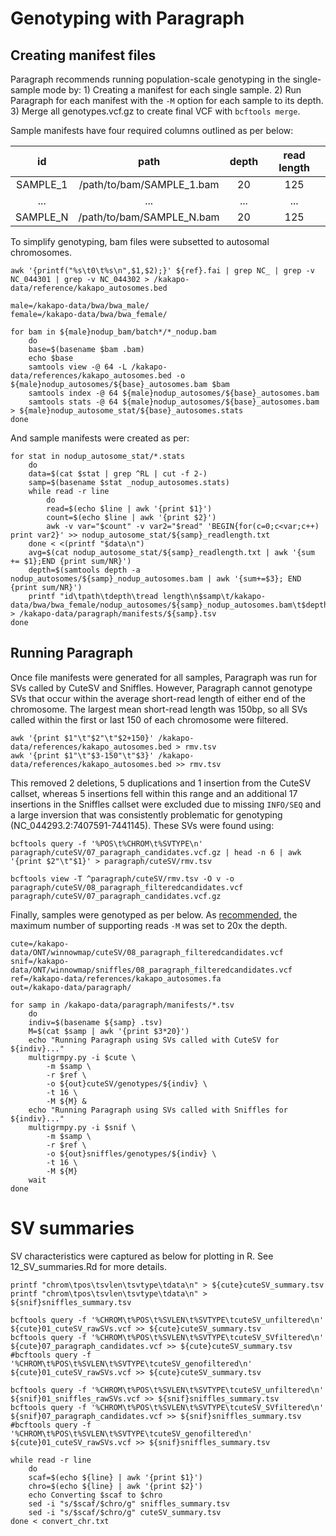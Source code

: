 # Genotyping with Paragraph
## Creating manifest files
Paragraph recommends running population-scale genotyping in the single-sample mode by:
    1) Creating a manifest for each single sample.
    2) Run Paragraph for each manifest with the `-M` option for each sample to its depth.
    3) Merge all genotypes.vcf.gz to create final VCF with `bcftools merge`.

Sample manifests have four required columns outlined as per below:

|      id      |                path             |  depth   |  read length  |
|:------------:|:-------------------------------:|:--------:|:-------------:|
|   SAMPLE_1   |    /path/to/bam/SAMPLE_1.bam    |    20    |      125      |
|     ...      |               ...               |    ...   |      ...      |
|   SAMPLE_N   |    /path/to/bam/SAMPLE_N.bam    |    20    |      125      |

To simplify genotyping, bam files were subsetted to autosomal chromosomes.
```
awk '{printf("%s\t0\t%s\n",$1,$2);}' ${ref}.fai | grep NC_ | grep -v NC_044301 | grep -v NC_044302 > /kakapo-data/reference/kakapo_autosomes.bed

male=/kakapo-data/bwa/bwa_male/
female=/kakapo-data/bwa/bwa_female/

for bam in ${male}nodup_bam/batch*/*_nodup.bam
    do
    base=$(basename $bam .bam)
    echo $base 
    samtools view -@ 64 -L /kakapo-data/references/kakapo_autosomes.bed -o ${male}nodup_autosomes/${base}_autosomes.bam $bam
    samtools index -@ 64 ${male}nodup_autosomes/${base}_autosomes.bam
    samtools stats -@ 64 ${male}nodup_autosomes/${base}_autosomes.bam > ${male}nodup_autosome_stat/${base}_autosomes.stats
done
```
And sample manifests were created as per:
```
for stat in nodup_autosome_stat/*.stats
    do
    data=$(cat $stat | grep ^RL | cut -f 2-)
    samp=$(basename $stat _nodup_autosomes.stats)
    while read -r line
        do
        read=$(echo $line | awk '{print $1}')
        count=$(echo $line | awk '{print $2}')
        awk -v var="$count" -v var2="$read" 'BEGIN{for(c=0;c<var;c++) print var2}' >> nodup_autosome_stat/${samp}_readlength.txt
    done < <(printf "$data\n")
    avg=$(cat nodup_autosome_stat/${samp}_readlength.txt | awk '{sum += $1};END {print sum/NR}')
    depth=$(samtools depth -a nodup_autosomes/${samp}_nodup_autosomes.bam | awk '{sum+=$3}; END {print sum/NR}')
    printf "id\tpath\tdepth\tread length\n$samp\t/kakapo-data/bwa/bwa_female/nodup_autosomes/${samp}_nodup_autosomes.bam\t$depth\t$avg\n" > /kakapo-data/paragraph/manifests/${samp}.tsv
done
```
## Running Paragraph
Once file manifests were generated for all samples, Paragraph was run for SVs called by CuteSV and Sniffles. However, Paragraph cannot genotype SVs that occur within the average short-read length of either end of the chromosome. The largest mean short-read length was 150bp, so all SVs called within the first or last 150 of each chromosome were filtered.
```
awk '{print $1"\t"$2"\t"$2+150}' /kakapo-data/references/kakapo_autosomes.bed > rmv.tsv
awk '{print $1"\t"$3-150"\t"$3}' /kakapo-data/references/kakapo_autosomes.bed >> rmv.tsv

```
This removed 2 deletions, 5 duplications and 1 insertion from the CuteSV callset, whereas 5 insertions fell within this range and an additional 17 insertions in the Sniffles callset were excluded due to missing `INFO/SEQ` and a large inversion that was consistently problematic for genotyping (NC_044293.2:7407591-7441145). These SVs were found using:
```
bcftools query -f '%POS\t%CHROM\t%SVTYPE\n' paragraph/cuteSV/07_paragraph_candidates.vcf.gz | head -n 6 | awk '{print $2"\t"$1}' > paragraph/cuteSV/rmv.tsv

bcftools view -T ^paragraph/cuteSV/rmv.tsv -O v -o paragraph/cuteSV/08_paragraph_filteredcandidates.vcf paragraph/cuteSV/07_paragraph_candidates.vcf.gz
```
Finally, samples were genotyped as per below. As [recommended](https://github.com/Illumina/paragraph#TestExample), the maximum number of supporting reads `-M` was set to 20x the depth.
```
cute=/kakapo-data/ONT/winnowmap/cuteSV/08_paragraph_filteredcandidates.vcf
snif=/kakapo-data/ONT/winnowmap/sniffles/08_paragraph_filteredcandidates.vcf
ref=/kakapo-data/references/kakapo_autosomes.fa
out=/kakapo-data/paragraph/

for samp in /kakapo-data/paragraph/manifests/*.tsv
    do
    indiv=$(basename ${samp} .tsv)
    M=$(cat $samp | awk '{print $3*20}')
    echo "Running Paragraph using SVs called with CuteSV for ${indiv}..."
    multigrmpy.py -i $cute \
        -m $samp \
        -r $ref \
        -o ${out}cuteSV/genotypes/${indiv} \
        -t 16 \
        -M ${M} &
    echo "Running Paragraph using SVs called with Sniffles for ${indiv}..."
    multigrmpy.py -i $snif \
        -m $samp \
        -r $ref \
        -o ${out}sniffles/genotypes/${indiv} \
        -t 16 \
        -M ${M}
    wait
done
```
# SV summaries
SV characteristics were captured as below for plotting in R. See 12_SV_summaries.Rd for more details.

```
printf "chrom\tpos\tsvlen\tsvtype\tdata\n" > ${cute}cuteSV_summary.tsv
printf "chrom\tpos\tsvlen\tsvtype\tdata\n" > ${snif}sniffles_summary.tsv

bcftools query -f '%CHROM\t%POS\t%SVLEN\t%SVTYPE\tcuteSV_unfiltered\n' ${cute}01_cuteSV_rawSVs.vcf >> ${cute}cuteSV_summary.tsv
bcftools query -f '%CHROM\t%POS\t%SVLEN\t%SVTYPE\tcuteSV_SVfiltered\n' ${cute}07_paragraph_candidates.vcf >> ${cute}cuteSV_summary.tsv
#bcftools query -f '%CHROM\t%POS\t%SVLEN\t%SVTYPE\tcuteSV_genofiltered\n' ${cute}01_cuteSV_rawSVs.vcf >> ${cute}cuteSV_summary.tsv

bcftools query -f '%CHROM\t%POS\t%SVLEN\t%SVTYPE\tcuteSV_unfiltered\n' ${snif}01_sniffles_rawSVs.vcf >> ${snif}sniffles_summary.tsv
bcftools query -f '%CHROM\t%POS\t%SVLEN\t%SVTYPE\tcuteSV_SVfiltered\n' ${snif}07_paragraph_candidates.vcf >> ${snif}sniffles_summary.tsv
#bcftools query -f '%CHROM\t%POS\t%SVLEN\t%SVTYPE\tcuteSV_genofiltered\n' ${cute}01_cuteSV_rawSVs.vcf >> ${snif}sniffles_summary.tsv

while read -r line
    do
    scaf=$(echo ${line} | awk '{print $1}')
    chro=$(echo ${line} | awk '{print $2}')
    echo Converting $scaf to $chro
    sed -i "s/$scaf/$chro/g" sniffles_summary.tsv
    sed -i "s/$scaf/$chro/g" cuteSV_summary.tsv
done < convert_chr.txt
```